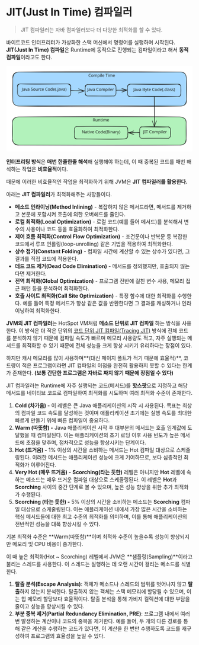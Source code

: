# JIT(Just In Time) 컴파일러

> JIT 컴파일러는 자바 컴파일러보다 더 다양한 최적화를 할 수 있다.

바이트코드 인터프리터가 가상화한 스택 머신에서 명령어를 실행하며 시작된다. **JIT(Just In Time) 컴파일**은 Runtime에 동적으로 진행되는 컴파일이라고 해서 **동적 컴파일**이라고도 한다.

<img src="../.gitbook/assets/file.excalidraw (1) (1).svg" alt="" class="gitbook-drawing">

**인터프리팅 방식**은 **매번 한줄한줄 해석**해 실행해야 하는데, 이 때 중복된 코드를 매번 해석하는 작업은 **비효율적**이다.

때문에 이러한 비효율적인 작업을 최적화하기 위해 JVM은 **JIT 컴파일러를 활용한다.**

아래는 **JIT 컴파일러**가 최적화해주는 사항들이다.

* **메소드 인라이닝(Method Inlining)** - 복잡하지 않은 메서드라면, 메서드를 제거하고 본문에 포함시켜 호출에 의한 오버헤드를 줄인다.
* **로컬 최적화(Local Optimization)** - 로컬 코드(예를 들어 메서드)를 분석해서 변수의 사용이나 코드 등을 효율화하여 최적화한다.
* **제어 흐름 최적화(Control Flow Optimization)** - 조건문이나 반복문 등 복잡한 코드에서 루프 언롤링(loop-unrolling) 같은 기법을 적용하여 최적화한다.
* **상수 접기(Constant Folding)** - 컴파일 시간에 계산할 수 있는 상수가 있다면, 그 결과를 직접 코드에 적용한다.
* **데드 코드 제거(Dead Code Elimination)** - 메서드를 정의했지만, 호출되지 않는다면 제거한다.
* **전역 최적화(Global Optimization)** - 프로그램 전반에 걸친 변수 사용, 메모리 접근 패턴 등을 분석하여 최적화한다.
* **호출 사이트 최적화(Call Site Optimization)** - 특정 함수에 대한 최적화를 수행한다. 예를 들어 특정 메서드가 항상 같은 값을 반환한다면 그 결과를 캐싱하거나 인라이닝하여 최적화한다.

**JVM의 JIT 컴파일러**는 HotSpot VM처럼 **메소드 단위로 JIT 컴파일** 하는 방식을 사용한다. 이 방식은 더 작은 단위의 [코드 단위 JIT 컴파일(Tracing JIT)](https://en.wikipedia.org/wiki/Tracing\_just-in-time\_compilation) 방식에 전체 코드를 분석하지 않기 때문에 컴파일 속도가 빠르며 메모리 사용량도 적고, 자주 실행되는 메서드를 최적화할 수 있기 때문에 전체 성능을 크게 향상 시키기 유리하다는 장점이 있다.

하지만 캐시 메모리를 많이 사용하며\*\*(대신 페이지 폴트가 적기 때문에 효율적)\*\*, 코드량이 적은 프로그램이라면 JIT 컴파일의 이점을 완전히 활용하지 못할 수 있다는 한계가 존재한다. **(보통 간단한 프로그램은 자바로 짜지 않기 때문에 장점일 수 있다)**

JIT 컴파일러는 Runtime에 자주 실행되는 코드(메서드)를 **핫스팟**으로 지정하고 해당 메서드를 네이티브 코드로 컴파일하여 최적화를 시도하며 여러 최적화 수준이 존재한다.

1. **Cold (차가움) -** 이 레벨은 큰 Java 애플리케이션의 시작 시 사용된다. 목표는 최상의 컴파일 코드 속도를 달성하는 것이며 애플리케이션 초기에는 실행 속도를 최대한 빠르게 만들기 위해 빠른 컴파일이 중요하다.
2. **Warm (따뜻함) -** Java 애플리케이션 시작 후 대부분의 메서드는 호출 임계값에 도달했을 때 컴파일된다. 이는 애플리케이션의 초기 로딩 이후 사용 빈도가 높은 메서드에 초점을 맞추며, 점차적으로 성능을 향상시키는 단계이다.
3. **Hot (뜨거움) -** 1% 이상의 시간을 소비하는 메서드는 Hot 컴파일 대상으로 스케줄링된다. 이러한 메서드는 애플리케이션 성능에 크게 기여하므로, 보다 심층적인 최적화가 이루어진다.
4. **Very Hot (매우 뜨거움) -** **Scorching(타는 듯한)** 레벨은 아니지만 **Hot** 레벨에 속하는 메소드는 매우 뜨거운 컴파일 대상으로 스케줄링된다. 이 레벨은 **Hot**과 **Scorching** 사이의 중간 단계로 볼 수 있으며, 높은 성능 향상을 위한 추가 최적화가 수행된다.
5. **Scorching (타는 듯한) -** 5% 이상의 시간을 소비하는 메소드는 **Scorching** 컴파일 대상으로 스케줄링된다. 이는 애플리케이션 내에서 가장 많은 시간을 소비하는 핵심 메서드들에 대한 최고 수준의 최적화를 의미하며, 이를 통해 애플리케이션의 전반적인 성능을 대폭 향상시킬 수 있다.

기본 최적화 수준은 **Warm(따뜻함)**이며 최적화 수준이 높을수록 성능이 향상되지만 메모리 및 CPU 비용이 증가한다.

이 때 높은 최적화(Hot \~ Scorching) 레벨에서 JVM은 \*\*샘플링(Sampling)\*\*이라고 불리는 스레드를 사용한다. 이 스레드는 실행하는 데 오랜 시간이 걸리는 메소드를 식별한다.

1. **탈출 분석(Escape Analysis)**: 객체가 메소드나 스레드의 범위를 벗어나지 않고 **탈출**하지 않는지 분석한다. 탈출하지 않는 객체는 스택 메모리에 할당될 수 있으며, 이는 힙 메모리 할당보다 효율적이다. 탈출 분석을 통해 가비지 컬렉션에 대한 부담을 줄이고 성능을 향상시킬 수 있다.
2. **부분 중복 제거(Partial Redundancy Elimination, PRE)**: 프로그램 내에서 여러 번 발생하는 계산이나 코드의 중복을 제거한다. 예를 들어, 두 개의 다른 경로를 통해 같은 계산을 수행하는 코드가 있다면, 이 계산을 한 번만 수행하도록 코드를 재구성하여 프로그램의 효율성을 높일 수 있다.
